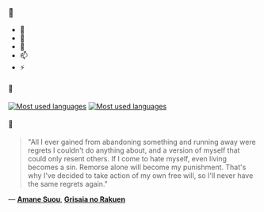 ### 👋

- 🔭
- 🌱
- 💬
- 📫
- ⚡

#### 🧏

[![Most used languages](https://github-readme-stats-aynah.vercel.app/api/top-langs/?username=aynh&theme=solarized-dark&langs_count=6&layout=compact&hide_title=true)](https://github.com/anuraghazra/github-readme-stats#gh-dark-mode-only)
[![Most used languages](https://github-readme-stats-aynah.vercel.app/api/top-langs/?username=aynh&theme=solarized-light&langs_count=6&layout=compact&hide_title=true)](https://github.com/anuraghazra/github-readme-stats#gh-light-mode-only)

#### 💬

> "All I ever gained from abandoning something and running away were regrets I couldn't do anything about, and a version of myself that could only resent others. If I come to hate myself, even living becomes a sin. Remorse alone will become my punishment. That's why I've decided to take action of my own free will, so I'll never have the same regrets again."

&mdash; [**Amane Suou**](https://myanimelist.net/character.php?q=Amane%20Suou&cat=character), [**Grisaia no Rakuen**](https://myanimelist.net/search/all?q=Grisaia%20no%20Rakuen&cat=all)

